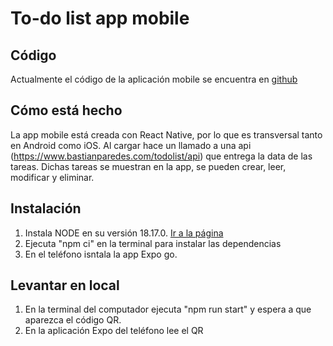 # To-do list app mobile

## Código
Actualmente el código de la aplicación mobile se encuentra en [github](https://github.com/bastianparedes/todolist-mobile)

## Cómo está hecho
La app mobile está creada con React Native, por lo que es transversal tanto en Android como iOS.
Al cargar hace un llamado a una api (https://www.bastianparedes.com/todolist/api) que entrega la data de las tareas.
Dichas tareas se muestran en la app, se pueden crear, leer, modificar y eliminar.

## Instalación
1. Instala NODE en su versión 18.17.0. [Ir a la página](https://nodejs.org/en)
2. Ejecuta "npm ci" en la terminal para instalar las dependencias
4. En el teléfono isntala la app Expo go.

## Levantar en local
1. En la terminal del computador ejecuta "npm run start" y espera a que aparezca el código QR.
2. En la aplicación Expo del teléfono lee el QR
